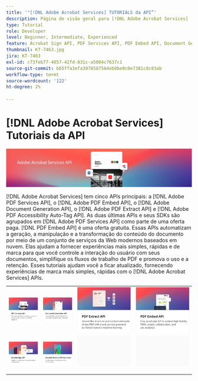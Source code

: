 ```yaml
---
title: '"[!DNL Adobe Acrobat Services] TUTORIALS da API”'
description: Página de visão geral para [!DNL Adobe Acrobat Services]
type: Tutorial
role: Developer
level: Beginner, Intermediate, Experienced
feature: Acrobat Sign API, PDF Services API, PDF Embed API, Document Generation API
thumbnail: KT-7463.jpg
jira: KT-7463
exl-id: c73feb77-4057-42fd-831c-a5004c7637c1
source-git-commit: b65ffa3efa3978587564eb0be0c0e7381c8c83ab
workflow-type: tm+mt
source-wordcount: '122'
ht-degree: 2%

---
```


# [!DNL Adobe Acrobat Services] Tutoriais da API

![[!DNL Acrobat Services] Banner](assets/acrobatserviceshero.jpg)

[!DNL Adobe Acrobat Services] tem cinco APIs principais: a [!DNL Adobe PDF Services API], o [!DNL Adobe PDF Embed API], o [!DNL Adobe Document Generation API], o [!DNL Adobe PDF Extract API] e [!DNL Adobe PDF Accessibility Auto-Tag API]. As duas últimas APIs e seus SDKs são agrupados em [!DNL Adobe PDF Services API] como parte de uma oferta paga. [!DNL PDF Embed API] é uma oferta gratuita. Essas APIs automatizam a geração, a manipulação e a transformação do conteúdo do documento por meio de um conjunto de serviços da Web modernos baseados em nuvem. Elas ajudam a fornecer experiências mais simples, rápidas e de marca para que você controle a interação do usuário com seus documentos, simplifique os fluxos de trabalho de PDF e promova o uso e a retenção. Esses tutoriais ajudam você a ficar atualizado, fornecendo experiências de marca mais simples, rápidas com o [!DNL Adobe Acrobat Services] APIs.

<table style="table-layout:fixed">
<tr>
 <td>
   <a href="pdfservices/overview-pdfservices.md">
      <img alt="API de serviços PDF" src="assets/pdfservicescard.png" />
   </a>
  </td>
  <td>
   <a href="docgen/overview-docgen.md">
      <img alt="API de geração de documento" src="assets/docgencard.png" />
   </a>
  </td>
  <td>
   <a href="pdfextract/overview-extract.md">
      <img alt="API do PDF Extract" src="assets/pdfextractcard.png" />
   </a>
  </td>
  <td>
   <a href="pdfembed/overview-embed.md">
      <img alt="Introdução à API do Adobe PDF Tools e ao Java" src="assets/pdfembedcard.png" />
   </a>
  </td>
</tr>
<tr>
  <td>
   <a href="acrobatsign/overview-sign.md">
      <img alt="API do Acrobat Sign" src="assets/acrobatsigncard.png" />
   </a>
  </td>
 <td>
   <a href="usecases/overview-usecases.md">
      <img alt="[!DNL Adobe Acrobat Services] Casos de uso de API" src="assets/usecasescard.png" />
   </a>
  </td>
  <td>
    <img alt="Espaçador" src="assets/GrayBanner_Placeholder.png" />
    <div>
    <br>
  </td>
  <td>
    <img alt="Espaçador" src="assets/GrayBanner_Placeholder.png" />
    <div>
    <br>
  </td>
</tr>
</table>

